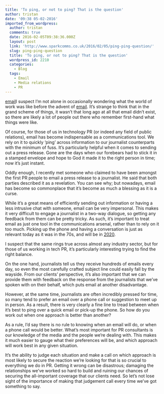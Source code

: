 ```yaml
---
title: 'To ping, or not to ping? That is the question'
author: tristan
date: '09:38 05-02-2016'
imported_from_wordpress:
  author: tristan
  comments: true
  date: 2016-02-05T09:38:36.000Z
  layout: post
  link: 'http://www.sparkcomms.co.uk/2016/02/05/ping-ping-question/'
  slug: ping-ping-question
  title: 'To ping, or not to ping? That is the question'
  wordpress_id: 2210
  categories:
    - Blog
  tags:
    - Email
    - Media relations
    - PR
---
```


[email](email-150x150.jpg)I suspect I’m not alone in occasionally wondering what the world of work was like before the advent of [email](https://en.wikipedia.org/wiki/Email). It’s strange to think that in the grand scheme of things, it wasn’t that long ago at all that email didn’t exist, so there are likely a lot of people out there who remember first-hand what things were like.

Of course, for those of us in technology PR (or indeed any field of public relations), email has become indispensable as a communications tool. We rely on it to quickly ‘ping’ across information to our journalist counterparts with the minimum of fuss. It’s particularly helpful when it comes to sending out a press release. Gone are the days when our forebears had to stick it in a stamped envelope and hope to God it made it to the right person in time; now it’s just instant.

Oddly enough, I recently met someone who claimed to have been amongst the first PR people to email a press release to a journalist. He said that both parties described it as a revelation. You can see why; but nowadays, email has become so commonplace that it’s become as much a blessing as it is a curse.

While it’s a great means of efficiently sending out information or having a less intrusive chat with someone, email can be very impersonal. This makes it very difficult to engage a journalist in a two-way dialogue, so getting any feedback from them can be pretty tricky. As such, it’s important to treat email as just one tool in the communications arsenal, rather than to rely on it too much. Picking up the phone and having a conversation is just as relevant today as it was in the 70s, and will be in [2020](http://www.sparkcomms.co.uk/2015/06/19/imagine-2020-whats-changed-tech-pr/).

I suspect that the same rings true across almost any industry sector, but for those of us working in tech PR, it’s particularly interesting trying to find the right balance.

On the one hand, journalists tell us they receive hundreds of emails every day, so even the most carefully crafted subject line could easily fall by the wayside. From our clients’ perspective, it’s also important that we can provide them with feedback on the response from the journalists that we’ve spoken with on their behalf, which puts email at another disadvantage.

However, at the same time, journalists are often incredibly pressed for time, so many tend to prefer an email over a phone call or suggestion to meet up in person. As a result, there is very clearly a fine line to tread between when it’s best to ping over a quick email or pick-up the phone. So how do you work out when one approach is better than another?

As a rule, I’d say there is no rule to knowing when an email will do, or when a phone call would be better. What’s most important for PR consultants is our knowledge of the media and the people we’re dealing with. This makes it much easier to gauge what their preferences will be, and which approach will work best in any given situation.

It’s the ability to judge each situation and make a call on which approach is most likely to secure the reaction we’re looking for that is so crucial to everything we do in PR. Getting it wrong can be disastrous; damaging the relationships we’ve worked so hard to build and ruining our chances of securing the all-important coverage that our clients need. So let’s not lose sight of the importance of making that judgement call every time we’ve got something to say.

